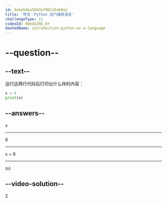 ```yaml
---
id: 5e6a54ba58d3af90110a60a2
title: '导言：Python 这门编程语言'
challengeType: 11
videoId: 0QeGbZNS_bY
dashedName: introduction-python-as-a-language
---
```


# --question--

## --text--

运行这两行代码后打印出什么样的内容：

```python
x = 6
print(x)
```

## --answers--

x

---

6

---

x = 6

---

(x)

## --video-solution--

2

